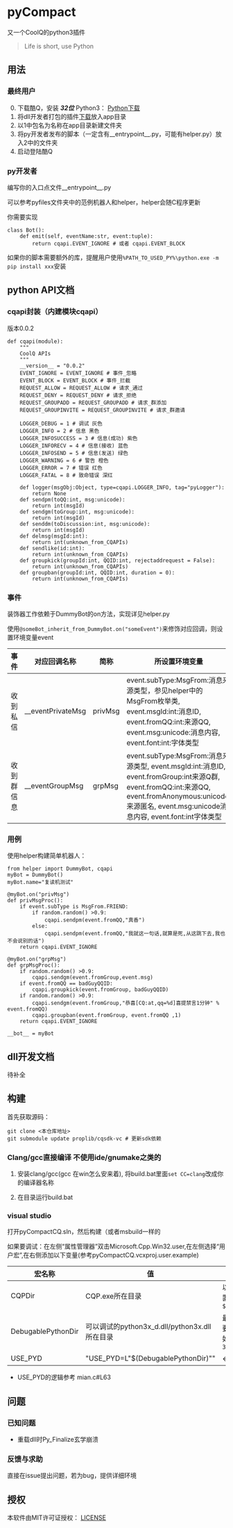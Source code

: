 # pyCompact

又一个CoolQ的python3插件

> Life is short, use Python

## 用法
### 最终用户

0. 下载酷Q，安装 ***32位*** Python3： [Python下载](https://www.python.org/downloads)
1. 将dll开发者打包的插件[下载](https://github.com/dixyes/pyCompactCQ/releases)放入app目录
2. 以1中包名为名称在app目录新建文件夹
3. 将py开发者发布的脚本（一定含有__entrypoint__.py，可能有helper.py）放入2中的文件夹
4. 启动登陆酷Q

### py开发者

编写你的入口点文件__entrypoint__.py

可以参考pyfiles文件夹中的范例机器人和helper，helper会随C程序更新

你需要实现

```Python3
class Bot():
    def emit(self, eventName:str, event:tuple):
        return cqapi.EVENT_IGNORE # 或者 cqapi.EVENT_BLOCK
```
如果你的脚本需要额外的库，提醒用户使用`%PATH_TO_USED_PY%\python.exe -m pip install xxx`安装

## python API文档

### cqapi封装（内建模块cqapi）
版本0.0.2

```Python3
def cqapi(module):
    """
    CoolQ APIs
    """
    __version__ = "0.0.2"
    EVENT_IGNORE = EVENT_IGNORE # 事件_忽略
    EVENT_BLOCK = EVENT_BLOCK # 事件_拦截
    REQUEST_ALLOW = REQUEST_ALLOW # 请求_通过
    REQUEST_DENY = REQUEST_DENY # 请求_拒绝
    REQUEST_GROUPADD = REQUEST_GROUPADD # 请求_群添加
    REQUEST_GROUPINVITE = REQUEST_GROUPINVITE # 请求_群邀请
    
    LOGGER_DEBUG = 1 # 调试 灰色
    LOGGER_INFO = 2 # 信息 黑色
    LOGGER_INFOSUCCESS = 3 # 信息(成功) 紫色
    LOGGER_INFORECV = 4 # 信息(接收) 蓝色
    LOGGER_INFOSEND = 5 # 信息(发送) 绿色
    LOGGER_WARNING = 6 # 警告 橙色
    LOGGER_ERROR = 7 # 错误 红色
    LOGGER_FATAL = 8 # 致命错误 深红
    
    def logger(msgObj:Object, type=cqapi.LOGGER_INFO, tag="pyLogger"):
        return None
    def sendpm(toQQ:int, msg:unicode):
        return int(msgId)
    def sendgm(toGroup:int, msg:unicode):
        return int(msgId)
    def senddm(toDiscussion:int, msg:unicode):
        return int(msgId)
    def delmsg(msgId:int):
        return int(unknown_from_CQAPIs)
    def sendlike(id:int):
        return int(unknown_from_CQAPIs)
    def groupkick(groupId:int, QQID:int, rejectaddrequest = False):
        return int(unknown_from_CQAPIs)
    def groupban(groupId:int, QQID:int, duration = 0):
        return int(unknown_from_CQAPIs)
```

### 事件

装饰器工作依赖于DummyBot的on方法，实现详见helper.py

使用`@someBot_inherit_from_DummyBot.on("someEvent")`来修饰对应回调，则设置环境变量event

事件 | 对应回调名称 | 简称 | 所设置环境变量 |
---- | ------------ | ---- | -------------- |
收到私信 | __eventPrivateMsg | privMsg | event.subType:MsgFrom:消息来源类型，参见helper中的MsgFrom枚举类, event.msgId:int:消息ID, event.fromQQ:int:来源QQ, event.msg:unicode:消息内容, event.font:int:字体类型 |
收到群信息 | __eventGroupMsg | grpMsg | event.subType:MsgFrom:消息来源类型, event.msgId:int:消息ID, event.fromGroup:int来源Q群, event.fromQQ:int:来源QQ, event.fromAnonymous:unicode:来源匿名, event.msg:unicode消息内容, event.font:int字体类型 |

### 用例

使用helper构建简单机器人：

```Python3
from helper import DummyBot, cqapi 
myBot = DummyBot()
myBot.name="复读机测试"

@myBot.on("privMsg")
def privMsgProc():
    if event.subType is MsgFrom.FRIEND:
        if random.random() >0.9:
            cqapi.sendpm(event.fromQQ,"真香")
        else:
            cqapi.sendpm(event.fromQQ,"我就这一句话,就算是死,从这跳下去,我也不会说别的话")
    return cqapi.EVENT_IGNORE

@myBot.on("grpMsg")
def grpMsgProc():
    if random.random() >0.9:
        cqapi.sendgm(event.fromGroup,event.msg)
    if event.fromQQ == badGuyQQID:
        cqapi.groupkick(event.fromGroup, badGuyQQID)
    if random.random() >0.9:
        cqapi.sendgm(event.fromGroup,"恭喜[CQ:at,qq=%d]喜提禁言1分钟" % event.fromQQ)
        cqapi.groupban(event.fromGroup, event.fromQQ ,1)
    return cqapi.EVENT_IGNORE

__bot__ = myBot
```

## dll开发文档

待补全

## 构建

首先获取源码：
    
    git clone <本仓库地址> 
    git submodule update proplib/cqsdk-vc # 更新sdk依赖

### Clang/gcc直接编译 不使用ide/gnumake之类的

1. 安装clang/gcc(gcc 在win怎么安来着), 将build.bat里面`set CC=clang`改成你的编译器名称

2. 在目录运行build.bat

### visual studio

打开pyCompactCQ.sln，然后构建（或者msbuild一样的

如果要调试：在左侧“属性管理器”双击Microsoft.Cpp.Win32.user,在左侧选择“用户宏”,在右侧添加以下变量(参考pyCompactCQ.vcxproj.user.example)

宏名称 | 值 | 说明 |
------ | -- | ---- |
CQPDir | CQP.exe所在目录 | 以“\”结尾， 可以使用内置宏 如`$(ProjectDir)..\CQP\`
DebugablePythonDir | 可以调试的python3x_d.dll/python3x.dll所在目录 | 最好使用绝对路径，需要转义，不以“\\”结尾，如`..\\Python-3.7.0\\PCbuild\\win32`
USE_PYD | "USE_PYD=L"$(DebugablePythonDir)"" | <-复制粘贴

* USE_PYD的逻辑参考 mian.c#L63

## 问题
### 已知问题

- 重载dll时Py_Finalize玄学崩溃

### 反馈与求助

直接在issue提出问题，若为bug，提供详细环境
## 授权

本软件由MIT许可证授权： [LICENSE](https://github.com/dixyes/pyCompactCQ/blob/master/LICENSE)